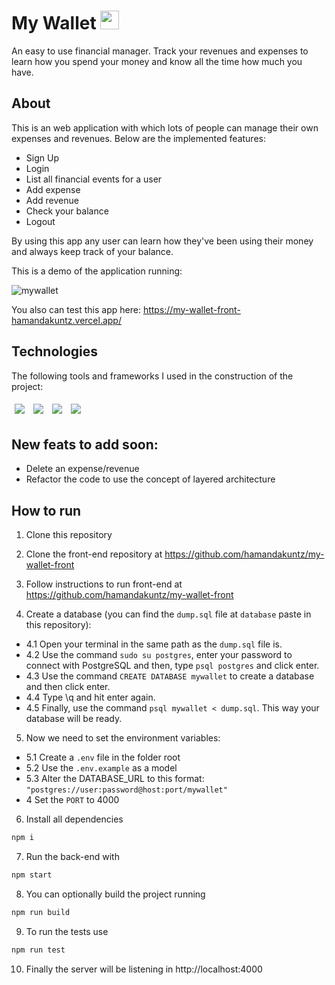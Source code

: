 # My Wallet <img src='https://user-images.githubusercontent.com/77818350/128784460-9f8af031-2cf4-4f3a-a59e-98b77c9939c1.png' width="30" height="30">

An easy to use financial manager. Track your revenues and expenses to learn how you spend your money and know all the time how much you have.

## About

This is an web application with which lots of people can manage their own expenses and revenues. Below are the implemented features:

- Sign Up
- Login
- List all financial events for a user
- Add expense
- Add revenue
- Check your balance
- Logout

By using this app any user can learn how they've been using their money and always keep track of your balance.

This is a demo of the application running: 

![mywallet](https://user-images.githubusercontent.com/77818350/130640046-68a1c93c-ec77-4991-91e9-33a7d6842975.gif)

You also can test this app here: https://my-wallet-front-hamandakuntz.vercel.app/

## Technologies
The following tools and frameworks I used in the construction of the project:<br>
<p>
  <img style='margin: 5px;' src='https://img.shields.io/badge/Node.js-339933?style=for-the-badge&logo=nodedotjs&logoColor=white'>
  <img style='margin: 5px;' src='https://img.shields.io/badge/Express.js-000000?style=for-the-badge&logo=express&logoColor=white'>
  <img style='margin: 5px;' src="https://img.shields.io/badge/Jest-C21325?style=for-the-badge&logo=jest&logoColor=white"/>
  <img style='margin: 5px;' src="https://img.shields.io/badge/PostgreSQL-316192?style=for-the-badge&logo=postgresql&logoColor=white"/>
</p>

## New feats to add soon:

- Delete an expense/revenue
- Refactor the code to use the concept of layered architecture

## How to run

1. Clone this repository
2. Clone the front-end repository at https://github.com/hamandakuntz/my-wallet-front
3. Follow instructions to run front-end at https://github.com/hamandakuntz/my-wallet-front

4. Create a database (you can find the ``dump.sql`` file at ``database`` paste in this repository):
 - 4.1 Open your terminal in the same path as the ``dump.sql`` file is.
 - 4.2 Use the command ``sudo su postgres``, enter your password to connect with PostgreSQL and then, type ``psql postgres`` and click enter.
 - 4.3 Use the command ``CREATE DATABASE mywallet`` to create a database and then click enter.
 - 4.4 Type \q and hit enter again.
 - 4.5 Finally, use the command ``psql mywallet < dump.sql``. This way your database will be ready. 
  
5. Now we need to set the environment variables:
  - 5.1 Create a ``.env`` file in the folder root
  - 5.2 Use the ``.env.example`` as a model
  - 5.3 Alter the DATABASE_URL to this format: ``"postgres://user:password@host:port/mywallet"``
  - 4 Set the ``PORT`` to 4000
  
6. Install all dependencies
```bash
npm i
```
7. Run the back-end with
```bash
npm start
```
8. You can optionally build the project running
```bash
npm run build
```

9. To run the tests use 
```bash
npm run test
```

10. Finally the server will be listening in http://localhost:4000
